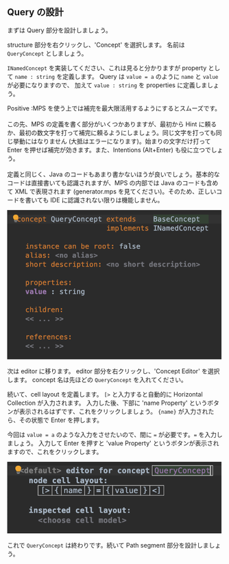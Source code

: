 ## Query の設計

まずは Query 部分を設計しましょう。

structure 部分を右クリックし、'Concept' を選択します。
名前は `QueryConcept` としましょう。

`INamedConcept` を実装してください、これは見ると分かりますが property として `name : string` を定義します。
Query は `value = a` のように `name` と `value` が必要になりますので、
加えて `value : string` を properties に定義しましょう。

Positive
:MPS を使う上では補完を最大限活用するようにするとスムーズです。<br><br>この先、MPS の定義を書く部分がいくつかありますが、最初から Hint に頼るか、最初の数文字を打って補完に頼るようにしましょう。同じ文字を打っても同じ挙動にはなりません (大抵はエラーになります)。始まりの文字だけ打って Enter を押せば補完が効きます。また、Intentions (Alt+Enter) も役に立つでしょう。<br><br>定義と同じく、Java のコードもあまり書かないほうが良いでしょう。基本的なコードは直接書いても認識されますが、MPS の内部では Java のコードも含めて XML で表現されます (generator.mps を見てください)。そのため、正しいコードを書いても IDE に認識されない限りは機能しません。

<img src="./03_Query_01.png" width="500" />

次は editor に移ります。
editor 部分を右クリックし、'Concept Editor' を選択します。
concept 名は先ほどの `QueryConcept` を入れてください。

続いて、cell layout を定義します。
`[>` と入力すると自動的に Horizontal Collection が入力されます。
入力した後、下部に 'name Property' というボタンが表示されるはずです、これをクリックしましょう。
`{name}` が入力されたら、その状態で Enter を押します。

今回は `value = a` のような入力をさせたいので、間に `=` が必要です。`=` を入力しましょう。
入力して Enter を押すと 'value Property' というボタンが表示されますので、これをクリックします。

<img src="./03_Query_02.png" width="500" />

これで `QueryConcept` は終わりです。続いて Path segment 部分を設計しましょう。

